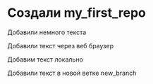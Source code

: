 ﻿# Создали my_first_repo

Добавили немного текста

Добавили текст через веб браузер

Добавим текст локально

Добавили текст в новой ветке new_branch
